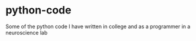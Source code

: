 # python-code
Some of the python code I have written in college and as a programmer in a neuroscience lab
